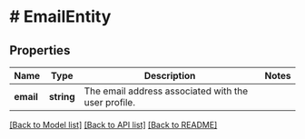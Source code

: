 # # EmailEntity

## Properties

Name | Type | Description | Notes
------------ | ------------- | ------------- | -------------
**email** | **string** | The email address associated with the user profile. | 

[[Back to Model list]](../../README.md#documentation-for-models) [[Back to API list]](../../README.md#documentation-for-api-endpoints) [[Back to README]](../../README.md)


